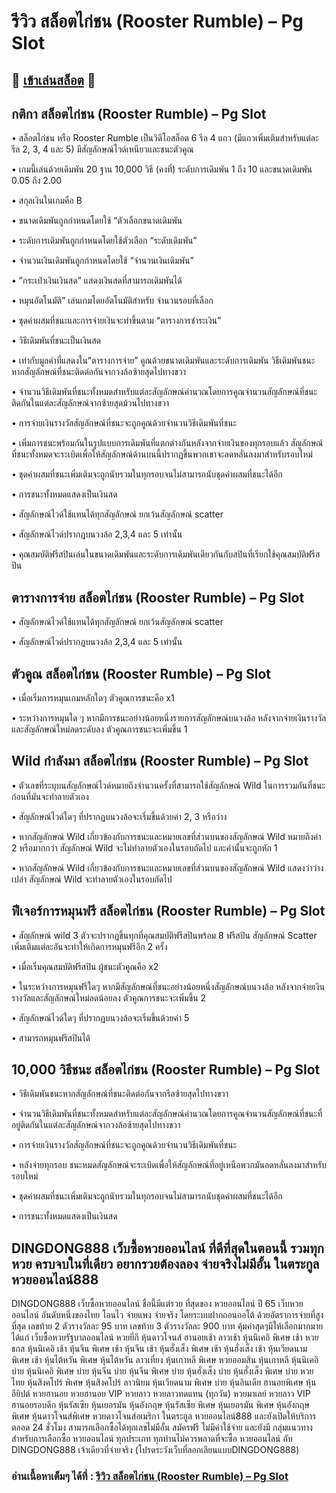 # รีวิว สล็อตไก่ชน (Rooster Rumble) – Pg Slot

## 🎰 [เข้าเล่นสล็อต](https://bit.ly/3ryTLaH) 🎰

## กติกา สล็อตไก่ชน (Rooster Rumble) – Pg Slot

• สล็อตไก่ชน หรือ Rooster Rumble เป็นวิดีโอสล็อต 6 รีล 4 แถว (มีแถวเพิ่มเติมสำหรับแต่ละรีล 2, 3, 4 และ 5) มีสัญลักษณ์ไวด์เหนียวและชนะตัวคูณ

• เกมนี้เล่นด้วยเดิมพัน 20 ฐาน 10,000 วิธี (คงที่) ระดับการเดิมพัน 1 ถึง 10 และขนาดเดิมพัน 0.05 ถึง 2.00

• สกุลเงินในเกมคือ B

• ขนาดเดิมพันถูกกำหนดโดยใช้ “ตัวเลือกขนาดเดิมพัน

• ระดับการเดิมพันถูกกำหนดโดยใช้ตัวเลือก “ระดับเดิมพัน”

• จำนวนเงินเดิมพันถูกกำหนดโดยใช้ “จำนวนเงินเดิมพัน”

• ”กระเป๋าเงินเงินสด” แสดงเงินสดที่สามารถเดิมพันได้

• หมุนอัตโนมัติ” เล่นเกมโดยอัตโนมัติสำหรับ จำนวนรอบที่เลือก

• ชุดค่าผสมที่ชนะและการจ่ายเงินจะทำขึ้นตาม “ตารางการชำระเงิน”

• วิธีเดิมพันที่ชนะเป็นเงินสด

• เท่ากับมูลค่าที่แสดงใน”ตารางการจ่าย” คูณด้วยขนาดเดิมพันและระดับการเดิมพัน วิธีเดิมพันชนะหากสัญลักษณ์ที่ชนะติดต่อกันจากวงล้อซ้ายสุดไปทางขวา

• จำนวนวิธีเดิมพันที่ชนะทั้งหมดสำหรับแต่ละสัญลักษณ์คำนวณโดยการคูณจำนวนสัญลักษณ์ที่ชนะติดกันในแต่ละสัญลักษณ์จากซ้ายสุดม้วนไปทางขวา

• การจ่ายเงินรางวัลสัญลักษณ์ที่ชนะจะถูกคูณด้วยจำนวนวิธีเดิมพันที่ชนะ

• เพิ่มการชนะพร้อมกันในรูปแบบการเดิมพันที่แตกต่างกันหลังจากจ่ายเงินของทุกรอบแล้ว สัญลักษณ์ที่ชนะทั้งหมดจะระเบิดเพื่อให้สัญลักษณ์ด้านบนนี้ปรากฏขึ้นพวกเขาจะลดหลั่นลงมาสำหรับรอบใหม่

• ชุดค่าผสมที่ชนะเพิ่มเติมจะถูกนับรวมในทุกรอบจนไม่สามารถนับชุดค่าผสมที่ชนะได้อีก

• การชนะทั้งหมดแสดงเป็นเงินสด

• สัญลักษณ์ไวด์ใช้แทนได้ทุกสัญลักษณ์ ยกเว้นสัญลักษณ์ scatter

• สัญลักษณ์ไวด์ปรากฏบนวงล้อ 2,3,4 และ 5 เท่านั้น

• คุณสมบัติฟรีสปินเล่นในขนาดเดิมพันและระดับการเดิมพันเดียวกันกับสปินที่เรียกใช้คุณสมบัติฟรีสปิน

## ตารางการจ่าย สล็อตไก่ชน (Rooster Rumble) – Pg Slot

• สัญลักษณ์ไวด์ใช้แทนได้ทุกสัญลักษณ์ ยกเว้นสัญลักษณ์ scatter

• สัญลักษณ์ไวด์ปรากฏบนวงล้อ 2,3,4 และ 5 เท่านั้น

## ตัวคูณ สล็อตไก่ชน (Rooster Rumble) – Pg Slot

• เมื่อเริ่มการหมุนเกมหลักใดๆ ตัวคูณการชนะคือ x1

• ระหว่างการหมุนใด ๆ หากมีการชนะอย่างน้อยหนึ่งรายการสัญลักษณ์บนวงล้อ หลังจากจ่ายเงินรางวัลและสัญลักษณ์ใหม่ลดระดับลง ตัวคูณการชนะจะเพิ่มขึ้น 1

## Wild กำลังมา สล็อตไก่ชน (Rooster Rumble) – Pg Slot

• ตัวเลขที่ระบุบนสัญลักษณ์ไวด์หมายถึงจำนวนครั้งที่สามารถใช้สัญลักษณ์ Wild ในการรวมกันที่ชนะก่อนที่มันจะทำลายตัวเอง

• สัญลักษณ์ไวด์ใดๆ ที่ปรากฏบนวงล้อจะเริ่มขึ้นด้วยค่า 2, 3 หรือว่าง

• หากสัญลักษณ์ Wild เกี่ยวข้องกับการชนะและหมายเลขที่ส่วนบนของสัญลักษณ์ Wild หมายถึงค่า 2 หรือมากกว่า สัญลักษณ์ Wild จะไม่ทำลายตัวเองในรอบถัดไป และค่านั้นจะถูกหัก 1

• หากสัญลักษณ์ Wild เกี่ยวข้องกับการชนะและหมายเลขที่ส่วนบนของสัญลักษณ์ Wild แสดงว่าว่างเปล่า สัญลักษณ์ Wild จะทำลายตัวเองในรอบถัดไป

## ฟีเจอร์การหมุนฟรี สล็อตไก่ชน (Rooster Rumble) – Pg Slot

• สัญลักษณ์ wild 3 ตัวจะปรากฏขึ้นทุกที่คุณสมบัติฟรีสปินพร้อม 8 ฟรีสปิน สัญลักษณ์ Scatter เพิ่มเติมแต่ละอันจะทำให้เกิดการหมุนฟรีอีก 2 ครั้ง

• เมื่อเริ่มคุณสมบัติฟรีสปิน ผู้ชนะตัวคูณคือ x2

• ในระหว่างการหมุนฟรีใดๆ หากมีสัญลักษณ์ที่ชนะอย่างน้อยหนึ่งสัญลักษณ์บนวงล้อ หลังจากจ่ายเงินรางวัลและสัญลักษณ์ใหม่ลดน้อยลง ตัวคูณการชนะจะเพิ่มขึ้น 2

• สัญลักษณ์ไวด์ใดๆ ที่ปรากฏบนวงล้อจะเริ่มขึ้นด้วยค่า 5

• สามารถหมุนฟรีสปินได้

## 10,000 วิธีชนะ สล็อตไก่ชน (Rooster Rumble) – Pg Slot

• วิธีเดิมพันชนะหากสัญลักษณ์ที่ชนะติดต่อกันจากรีลซ้ายสุดไปทางขวา

• จำนวนวิธีเดิมพันที่ชนะทั้งหมดสำหรับแต่ละสัญลักษณ์คำนวณโดยการคูณจำนวนสัญลักษณ์ที่ชนะที่อยู่ติดกันในแต่ละสัญลักษณ์จากวงล้อซ้ายสุดไปทางขวา

• การจ่ายเงินรางวัลสัญลักษณ์ที่ชนะจะถูกคูณด้วยจำนวนวิธีเดิมพันที่ชนะ

• หลังจ่ายทุกรอบ ชนะหมดสัญลักษณ์จะระเบิดเพื่อให้สัญลักษณ์ที่อยู่เหนือพวกมันลดหลั่นลงมาสำหรับรอบใหม่

• ชุดค่าผสมที่ชนะเพิ่มเติมจะถูกนับรวมในทุกรอบจนไม่สามารถนับชุดค่าผสมที่ชนะได้อีก

• การชนะทั้งหมดแสดงเป็นเงินสด

## DINGDONG888 เว็บซื้อหวยออนไลน์ ที่ดีที่สุดในตอนนี้ รวมทุกหวย ครบจบในที่เดียว อยากรวยต้องลอง จ่ายจริงไม่มีอั้น ในตระกูล หวยออนไลน์888
DINGDONG888 เว็บซื้อหวยออนไลน์ ชื่อนี้มีแต่รวย ที่สุดของ หวยออนไลน์ ปี 65 เว็บหวยออนไลน์ อันดับหนึ่งของไทย โอนไว จ่ายแพง จ่ายจริง โดยระบบฝากถอนออโต้ ด้วยอัตราการจ่ายที่สูงที่สุด เลขท้าย 2 ตัวรางวัลละ 95 บาท เลขท้าย 3 ตัวรางวัลละ 900 บาท คุ้มค่าสุดๆมีให้เลือกมากมาย ได้แก่ เว็บซื้อหวยรัฐบาลออนไลน์ หวยยี่กี หุ้นดาวโจนส์ ฮานอยเช้า ลาวเช้า หุ้นนิเคอิ พิเศษ เช้า หวย ธกส หุ้นนิเคอิ เช้า หุ้นจีน พิเศษ เช้า หุ้นจีน เช้า หุ้นฮั่งเส็ง พิเศษ เช้า หุ้นฮั่งเส็ง เช้า หุ้นเวียดนาม พิเศษ เช้า หุ้นไต้หวัน พิเศษ หุ้นไต้หวัน ลาวเที่ยง หุ้นเกาหลี พิเศษ หวยออมสิน หุ้นเกาหลี หุ้นนิเคอิ บ่าย หุ้นนิเคอิ พิเศษ บ่าย หุ้นจีน บ่าย หุ้นจีน พิเศษ บ่าย หุ้นฮั่งเส็ง บ่าย หุ้นฮั่งเส็ง พิเศษ บ่าย หวยไทย หุ้นสิงคโปร์ พิเศษ หุ้นสิงคโปร์ ลาวนิยม หุ้นเวียดนาม พิเศษ บ่าย หุ้นอินเดีย ฮานอยพิเศษ หุ้นอียิปต์ หวยฮานอย หวยฮานอย VIP หวยลาว หวยลาวทดแทน (ทุกวัน) หวยมาเลย์ หวยลาว VIP ฮานอยรอบดึก หุ้นรัสเซีย หุ้นเยอรมัน หุ้นอังกฤษ หุ้นรัสเซีย พิเศษ หุ้นเยอรมัน พิเศษ หุ้นอังกฤษ พิเศษ หุ้นดาวโจนส์พิเศษ หวยดาวโจนส์อเมริกา ในตระกูล หวยออนไลน์888 และยังเปิดให้บริการตลอด 24 ชั่วโมง สามารถเลือกซื้อได้ทุกเลขไม่มีอั้น สมัครฟรี ไม่มีค่าใช้จ่าย และยังมี กลุ่มแนวทาง สำหรับการเลือกซื้อ หวยออนไลน์ ทุกประเภท ทุกท่านไม่ควรพลาดที่จะซื้อ หวยออนไลน์ กับ DINGDONG888 เจ้าเดียวที่จ่ายจริง (โปรดระวังเว็บที่ลอกเลียนแบบDINGDONG888)

### อ่านเนื้อหาเต็มๆ ได้ที่ : [รีวิว สล็อตไก่ชน (Rooster Rumble) – Pg Slot](https://dingdong888.co/pg-slot/rooster-rumble/)
